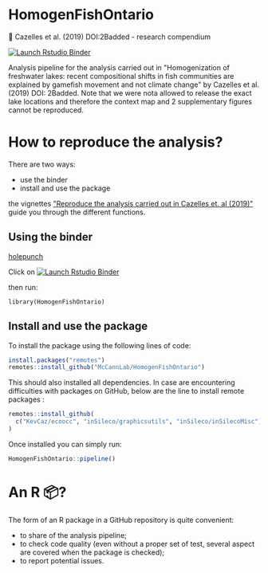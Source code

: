 # HomogenFishOntario
:book: Cazelles et al. (2019) DOI:2Badded - research compendium

[![Launch Rstudio Binder](http://mybinder.org/badge_logo.svg)](https://mybinder.org/v2/gh/McCannLab/HomogenFishOntario/master?urlpath=rstudio)


Analysis pipeline for the analysis carried out in "Homogenization of freshwater lakes: recent compositional shifts in fish communities are explained by gamefish movement and not climate change" by Cazelles et al. (2019) DOI: 2Badded. Note that we were nota allowed to release the exact lake locations and therefore the context map and 2 supplementary figures cannot be reproduced.


# How to reproduce the analysis?

There are two ways:

- use the binder
- install and use the package

the vignettes ["Reproduce the analysis carried out in Cazelles et. al (2019)"]()
guide you through the different functions.



## Using the binder

[holepunch](https://karthik.github.io/holepunch/)

Click on
[![Launch Rstudio Binder](http://mybinder.org/badge_logo.svg)](https://mybinder.org/v2/gh/McCannLab/HomogenFishOntario/master?urlpath=rstudio)

then run:

`library(HomogenFishOntario)`


## Install and use the package

To install the package using the following lines of code:

```r
install.packages("remotes")
remotes::install_github("McCannLab/HomogenFishOntario")
```

This should also installed all dependencies. In case are encountering
difficulties with packages on GitHub, below are the line to install remote
packages :

```r
remotes::install_github(
  c("KevCaz/ecoocc", "inSileco/graphicsutils", "inSileco/inSilecoMisc")
)
```

Once installed you can simply run:

```r
HomogenFishOntario::pipeline()
```


# An R :package:?

The form of an R package in a GitHub repository is quite convenient:

- to share of the analysis pipeline;
- to check code quality (even without a proper set of test, several aspect are covered when the package is checked);
- to report potential issues.